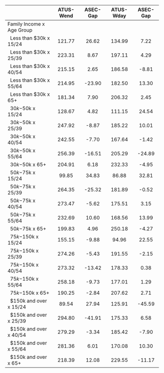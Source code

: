 
|                      |    ATUS-Wend |     ASEC-Gap |    ATUS-Wday |     ASEC-Gap |
| -------------------- | :----------: | :----------: | :----------: | :----------: |
| Family Income x Age Group |              |              |              |              |
| &nbsp;&nbsp;Less than $30k x 15/24 |       121.77 |        26.62 |       134.99 |         7.22 |
| &nbsp;&nbsp;Less than $30k x 25/39 |       223.31 |         8.67 |       197.11 |         4.29 |
| &nbsp;&nbsp;Less than $30k x 40/54 |       215.15 |         2.65 |       186.58 |        -8.81 |
| &nbsp;&nbsp;Less than $30k x 55/64 |       214.95 |       -23.90 |       182.50 |        13.30 |
| &nbsp;&nbsp;Less than $30k x 65+ |       181.34 |         7.90 |       206.32 |         2.45 |
| &nbsp;&nbsp;$30k-$50k x 15/24 |       128.67 |         4.82 |       111.15 |        24.54 |
| &nbsp;&nbsp;$30k-$50k x 25/39 |       247.92 |        -8.87 |       185.22 |        10.01 |
| &nbsp;&nbsp;$30k-$50k x 40/54 |       242.55 |        -7.70 |       167.64 |        -1.42 |
| &nbsp;&nbsp;$30k-$50k x 55/64 |       256.39 |       -16.51 |       205.29 |       -24.89 |
| &nbsp;&nbsp;$30k-$50k x 65+ |       204.91 |         6.18 |       232.33 |        -4.95 |
| &nbsp;&nbsp;$50k-$75k x 15/24 |        99.85 |        34.83 |        86.88 |        32.81 |
| &nbsp;&nbsp;$50k-$75k x 25/39 |       264.35 |       -25.32 |       181.89 |        -0.52 |
| &nbsp;&nbsp;$50k-$75k x 40/54 |       273.47 |        -5.62 |       175.51 |         3.15 |
| &nbsp;&nbsp;$50k-$75k x 55/64 |       232.69 |        10.60 |       168.56 |        13.99 |
| &nbsp;&nbsp;$50k-$75k x 65+ |       199.83 |         4.96 |       250.18 |        -4.27 |
| &nbsp;&nbsp;$75k-$150k x 15/24 |       155.15 |        -9.88 |        94.96 |        22.55 |
| &nbsp;&nbsp;$75k-$150k x 25/39 |       274.26 |        -5.43 |       191.55 |        -2.15 |
| &nbsp;&nbsp;$75k-$150k x 40/54 |       273.32 |       -13.42 |       178.33 |         0.38 |
| &nbsp;&nbsp;$75k-$150k x 55/64 |       258.18 |        -9.73 |       177.01 |         1.29 |
| &nbsp;&nbsp;$75k-$150k x 65+ |       190.25 |        -2.84 |       207.62 |         2.71 |
| &nbsp;&nbsp;$150k and over x 15/24 |        89.54 |        27.94 |       125.91 |       -45.59 |
| &nbsp;&nbsp;$150k and over x 25/39 |       294.80 |       -41.91 |       175.33 |         6.58 |
| &nbsp;&nbsp;$150k and over x 40/54 |       279.29 |        -3.34 |       185.42 |        -7.90 |
| &nbsp;&nbsp;$150k and over x 55/64 |       281.36 |         6.01 |       170.08 |        10.30 |
| &nbsp;&nbsp;$150k and over x 65+ |       218.39 |        12.08 |       229.55 |       -11.17 |

